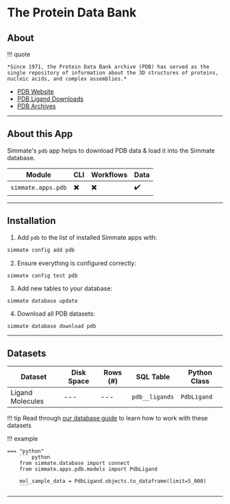 # The Protein Data Bank

## About

!!! quote

    *Since 1971, the Protein Data Bank archive (PDB) has served as the single repository of information about the 3D structures of proteins, nucleic acids, and complex assemblies.*

 - [PDB Website](https://www.wwpdb.org/)
 - [PDB Ligand Downloads](http://ligand-expo.rcsb.org/ld-download.html)
 - [PDB Archives](https://www.wwpdb.org/ftp/pdb-ftp-sites)

--------------------------------------------------------------------------------

## About this App

Simmate's `pdb` app helps to download PDB data & load it into the Simmate database.

| Module             | CLI                      | Workflows                | Data               |
| ------------------ | ------------------------ | ------------------------ | ------------------ |
| `simmate.apps.pdb` | :heavy_multiplication_x: | :heavy_multiplication_x: | :heavy_check_mark: |

--------------------------------------------------------------------------------

## Installation

1. Add `pdb` to the list of installed Simmate apps with:
``` bash
simmate config add pdb
```

2. Ensure everything is configured correctly:
``` shell
simmate config test pdb
```

3. Add new tables to your database:
``` shell
simmate database update
```

4. Download all PDB datasets:
``` shell
simmate database download pdb
```

--------------------------------------------------------------------------------

## Datasets

| Dataset          | Disk Space | Rows (#) | SQL Table      | Python Class |
| ---------------- | ---------- | -------- | -------------- | ------------ |
| Ligand Molecules | ---        | ---      | `pdb__ligands` | `PdbLigand`  |

!!! tip
    Read through [our database guide](/full_guides/database/basic_use.md) to learn how to work with these datasets

!!! example

    === "python"
        ``` python
        from simmate.database import connect
        from simmate.apps.pdb.models import PdbLigand

        mol_sample_data = PdbLigand.objects.to_dataframe(limit=5_000)
        ```

--------------------------------------------------------------------------------
